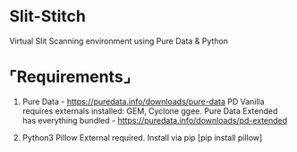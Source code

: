 # Slit-Stitch
Virtual Slit Scanning environment using Pure Data &amp; Python

# ⌜Requirements⌟
1. Pure Data - https://puredata.info/downloads/pure-data
  PD Vanilla requires externals installed: GEM, Cyclone ggee. Pure Data Extended has everything bundled  - https://puredata.info/downloads/pd-extended
  
2. Python3 
  Pillow External required. Install via pip [pip install pillow]
